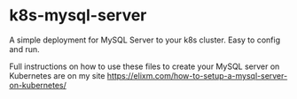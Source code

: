 # k8s-mysql-server
A simple deployment for MySQL Server to your k8s cluster. Easy to config and run.

Full instructions on how to use these files to create your MySQL server on Kubernetes are on my site https://elixm.com/how-to-setup-a-mysql-server-on-kubernetes/

